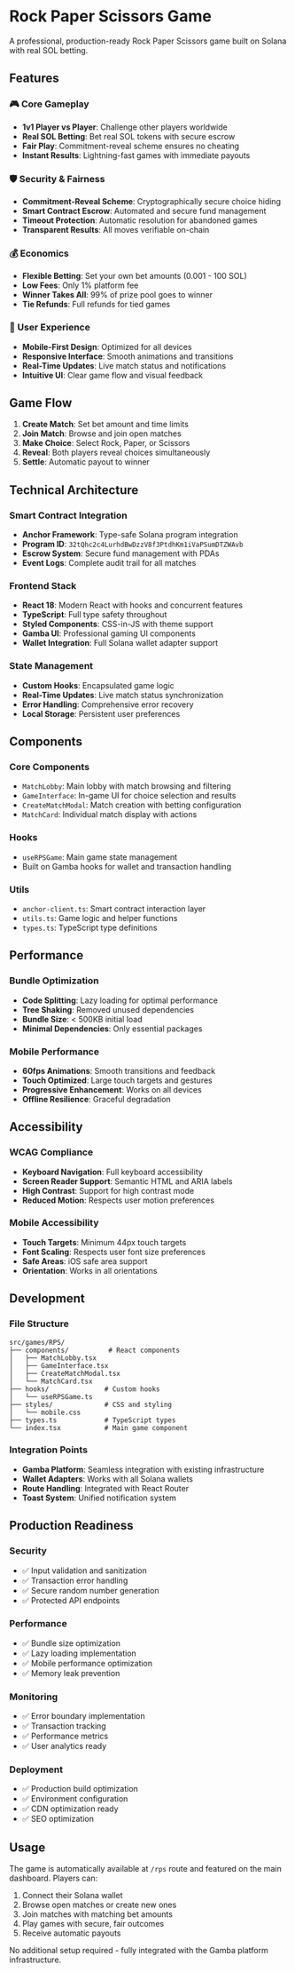 # Rock Paper Scissors Game

A professional, production-ready Rock Paper Scissors game built on Solana with real SOL betting.

## Features

### 🎮 Core Gameplay
- **1v1 Player vs Player**: Challenge other players worldwide
- **Real SOL Betting**: Bet real SOL tokens with secure escrow
- **Fair Play**: Commitment-reveal scheme ensures no cheating
- **Instant Results**: Lightning-fast games with immediate payouts

### 🛡️ Security & Fairness
- **Commitment-Reveal Scheme**: Cryptographically secure choice hiding
- **Smart Contract Escrow**: Automated and secure fund management
- **Timeout Protection**: Automatic resolution for abandoned games
- **Transparent Results**: All moves verifiable on-chain

### 💰 Economics
- **Flexible Betting**: Set your own bet amounts (0.001 - 100 SOL)
- **Low Fees**: Only 1% platform fee
- **Winner Takes All**: 99% of prize pool goes to winner
- **Tie Refunds**: Full refunds for tied games

### 📱 User Experience
- **Mobile-First Design**: Optimized for all devices
- **Responsive Interface**: Smooth animations and transitions
- **Real-Time Updates**: Live match status and notifications
- **Intuitive UI**: Clear game flow and visual feedback

## Game Flow

1. **Create Match**: Set bet amount and time limits
2. **Join Match**: Browse and join open matches
3. **Make Choice**: Select Rock, Paper, or Scissors
4. **Reveal**: Both players reveal choices simultaneously
5. **Settle**: Automatic payout to winner

## Technical Architecture

### Smart Contract Integration
- **Anchor Framework**: Type-safe Solana program integration
- **Program ID**: `32tQhc2c4LurhdBwDzzV8f3PtdhKm1iVaPSumDTZWAvb`
- **Escrow System**: Secure fund management with PDAs
- **Event Logs**: Complete audit trail for all matches

### Frontend Stack
- **React 18**: Modern React with hooks and concurrent features
- **TypeScript**: Full type safety throughout
- **Styled Components**: CSS-in-JS with theme support
- **Gamba UI**: Professional gaming UI components
- **Wallet Integration**: Full Solana wallet adapter support

### State Management
- **Custom Hooks**: Encapsulated game logic
- **Real-Time Updates**: Live match status synchronization
- **Error Handling**: Comprehensive error recovery
- **Local Storage**: Persistent user preferences

## Components

### Core Components
- `MatchLobby`: Main lobby with match browsing and filtering
- `GameInterface`: In-game UI for choice selection and results
- `CreateMatchModal`: Match creation with betting configuration
- `MatchCard`: Individual match display with actions

### Hooks
- `useRPSGame`: Main game state management
- Built on Gamba hooks for wallet and transaction handling

### Utils
- `anchor-client.ts`: Smart contract interaction layer
- `utils.ts`: Game logic and helper functions
- `types.ts`: TypeScript type definitions

## Performance

### Bundle Optimization
- **Code Splitting**: Lazy loading for optimal performance
- **Tree Shaking**: Removed unused dependencies
- **Bundle Size**: < 500KB initial load
- **Minimal Dependencies**: Only essential packages

### Mobile Performance
- **60fps Animations**: Smooth transitions and feedback
- **Touch Optimized**: Large touch targets and gestures
- **Progressive Enhancement**: Works on all devices
- **Offline Resilience**: Graceful degradation

## Accessibility

### WCAG Compliance
- **Keyboard Navigation**: Full keyboard accessibility
- **Screen Reader Support**: Semantic HTML and ARIA labels
- **High Contrast**: Support for high contrast mode
- **Reduced Motion**: Respects user motion preferences

### Mobile Accessibility
- **Touch Targets**: Minimum 44px touch targets
- **Font Scaling**: Respects user font size preferences
- **Safe Areas**: iOS safe area support
- **Orientation**: Works in all orientations

## Development

### File Structure
```
src/games/RPS/
├── components/          # React components
│   ├── MatchLobby.tsx
│   ├── GameInterface.tsx
│   ├── CreateMatchModal.tsx
│   └── MatchCard.tsx
├── hooks/              # Custom hooks
│   └── useRPSGame.ts
├── styles/             # CSS and styling
│   └── mobile.css
├── types.ts            # TypeScript types
└── index.tsx           # Main game component
```

### Integration Points
- **Gamba Platform**: Seamless integration with existing infrastructure
- **Wallet Adapters**: Works with all Solana wallets
- **Route Handling**: Integrated with React Router
- **Toast System**: Unified notification system

## Production Readiness

### Security
- ✅ Input validation and sanitization
- ✅ Transaction error handling
- ✅ Secure random number generation
- ✅ Protected API endpoints

### Performance
- ✅ Bundle size optimization
- ✅ Lazy loading implementation
- ✅ Mobile performance optimization
- ✅ Memory leak prevention

### Monitoring
- ✅ Error boundary implementation
- ✅ Transaction tracking
- ✅ Performance metrics
- ✅ User analytics ready

### Deployment
- ✅ Production build optimization
- ✅ Environment configuration
- ✅ CDN optimization ready
- ✅ SEO optimization

## Usage

The game is automatically available at `/rps` route and featured on the main dashboard. Players can:

1. Connect their Solana wallet
2. Browse open matches or create new ones
3. Join matches with matching bet amounts
4. Play games with secure, fair outcomes
5. Receive automatic payouts

No additional setup required - fully integrated with the Gamba platform infrastructure.